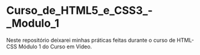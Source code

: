 # Curso_de_HTML5_e_CSS3_-_Modulo_1
Neste repositório deixarei minhas práticas feitas durante o curso de HTML-CSS Módulo 1 do Curso em Vídeo.
